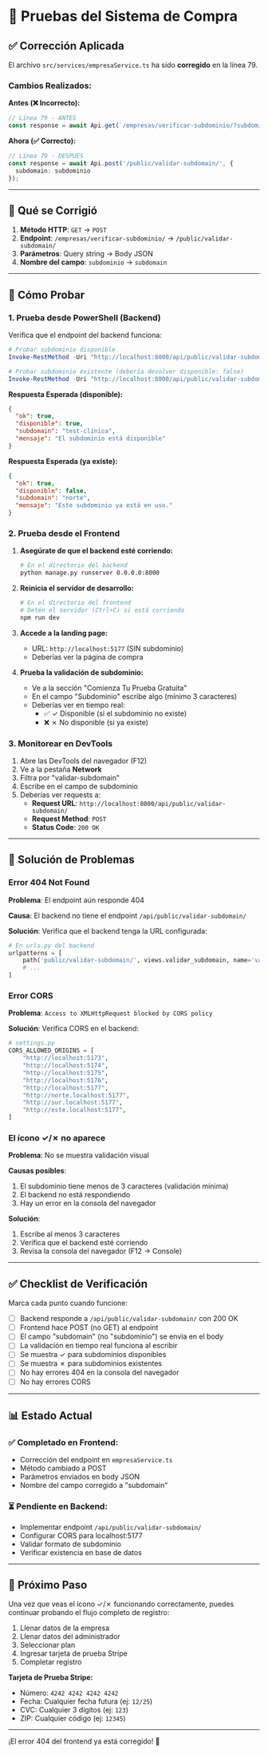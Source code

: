 # 🧪 Pruebas del Sistema de Compra

## ✅ Corrección Aplicada

El archivo `src/services/empresaService.ts` ha sido **corregido** en la línea 79.

### Cambios Realizados:

**Antes (❌ Incorrecto):**
```typescript
// Línea 79 - ANTES
const response = await Api.get(`/empresas/verificar-subdominio/?subdominio=${subdominio}`);
```

**Ahora (✅ Correcto):**
```typescript
// Línea 79 - DESPUÉS
const response = await Api.post('/public/validar-subdomain/', {
  subdomain: subdominio
});
```

---

## 🔧 Qué se Corrigió

1. **Método HTTP**: `GET` → `POST`
2. **Endpoint**: `/empresas/verificar-subdominio/` → `/public/validar-subdomain/`
3. **Parámetros**: Query string → Body JSON
4. **Nombre del campo**: `subdominio` → `subdomain`

---

## 🧪 Cómo Probar

### 1. **Prueba desde PowerShell (Backend)**

Verifica que el endpoint del backend funciona:

```powershell
# Probar subdominio disponible
Invoke-RestMethod -Uri "http://localhost:8000/api/public/validar-subdomain/" -Method POST -ContentType "application/json" -Body '{"subdomain": "test-clinica"}'

# Probar subdominio existente (debería devolver disponible: false)
Invoke-RestMethod -Uri "http://localhost:8000/api/public/validar-subdomain/" -Method POST -ContentType "application/json" -Body '{"subdomain": "norte"}'
```

**Respuesta Esperada (disponible):**
```json
{
  "ok": true,
  "disponible": true,
  "subdomain": "test-clinica",
  "mensaje": "El subdominio está disponible"
}
```

**Respuesta Esperada (ya existe):**
```json
{
  "ok": true,
  "disponible": false,
  "subdomain": "norte",
  "mensaje": "Este subdominio ya está en uso."
}
```

### 2. **Prueba desde el Frontend**

1. **Asegúrate de que el backend esté corriendo:**
   ```bash
   # En el directorio del backend
   python manage.py runserver 0.0.0.0:8000
   ```

2. **Reinicia el servidor de desarrollo:**
   ```bash
   # En el directorio del frontend
   # Detén el servidor (Ctrl+C) si está corriendo
   npm run dev
   ```

3. **Accede a la landing page:**
   - URL: `http://localhost:5177` (SIN subdominio)
   - Deberías ver la página de compra

4. **Prueba la validación de subdominio:**
   - Ve a la sección "Comienza Tu Prueba Gratuita"
   - En el campo "Subdominio" escribe algo (mínimo 3 caracteres)
   - Deberías ver en tiempo real:
     - ✅ ✓ Disponible (si el subdominio no existe)
     - ❌ ✗ No disponible (si ya existe)

### 3. **Monitorear en DevTools**

1. Abre las DevTools del navegador (F12)
2. Ve a la pestaña **Network**
3. Filtra por "validar-subdomain"
4. Escribe en el campo de subdominio
5. Deberías ver requests a:
   - **Request URL**: `http://localhost:8000/api/public/validar-subdomain/`
   - **Request Method**: `POST`
   - **Status Code**: `200 OK`

---

## 🐛 Solución de Problemas

### Error 404 Not Found

**Problema**: El endpoint aún responde 404

**Causa**: El backend no tiene el endpoint `/api/public/validar-subdomain/`

**Solución**: Verifica que el backend tenga la URL configurada:

```python
# En urls.py del backend
urlpatterns = [
    path('public/validar-subdomain/', views.validar_subdomain, name='validar-subdomain'),
    # ...
]
```

### Error CORS

**Problema**: `Access to XMLHttpRequest blocked by CORS policy`

**Solución**: Verifica CORS en el backend:

```python
# settings.py
CORS_ALLOWED_ORIGINS = [
    "http://localhost:5173",
    "http://localhost:5174",
    "http://localhost:5175",
    "http://localhost:5176",
    "http://localhost:5177",
    "http://norte.localhost:5177",
    "http://sur.localhost:5177",
    "http://este.localhost:5177",
]
```

### El ícono ✓/✗ no aparece

**Problema**: No se muestra validación visual

**Causas posibles**:
1. El subdominio tiene menos de 3 caracteres (validación mínima)
2. El backend no está respondiendo
3. Hay un error en la consola del navegador

**Solución**: 
1. Escribe al menos 3 caracteres
2. Verifica que el backend esté corriendo
3. Revisa la consola del navegador (F12 → Console)

---

## ✅ Checklist de Verificación

Marca cada punto cuando funcione:

- [ ] Backend responde a `/api/public/validar-subdomain/` con 200 OK
- [ ] Frontend hace POST (no GET) al endpoint
- [ ] El campo "subdomain" (no "subdominio") se envía en el body
- [ ] La validación en tiempo real funciona al escribir
- [ ] Se muestra ✓ para subdominios disponibles
- [ ] Se muestra ✗ para subdominios existentes
- [ ] No hay errores 404 en la consola del navegador
- [ ] No hay errores CORS

---

## 📊 Estado Actual

### ✅ Completado en Frontend:
- Corrección del endpoint en `empresaService.ts`
- Método cambiado a POST
- Parámetros enviados en body JSON
- Nombre del campo corregido a "subdomain"

### ⏳ Pendiente en Backend:
- Implementar endpoint `/api/public/validar-subdomain/`
- Configurar CORS para localhost:5177
- Validar formato de subdominio
- Verificar existencia en base de datos

---

## 🎯 Próximo Paso

Una vez que veas el ícono ✓/✗ funcionando correctamente, puedes continuar probando el flujo completo de registro:

1. Llenar datos de la empresa
2. Llenar datos del administrador  
3. Seleccionar plan
4. Ingresar tarjeta de prueba Stripe
5. Completar registro

**Tarjeta de Prueba Stripe:**
- Número: `4242 4242 4242 4242`
- Fecha: Cualquier fecha futura (ej: `12/25`)
- CVC: Cualquier 3 dígitos (ej: `123`)
- ZIP: Cualquier código (ej: `12345`)

---

¡El error 404 del frontend ya está corregido! 🎉
